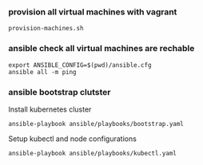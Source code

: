 ### provision all virtual machines with vagrant
```
provision-machines.sh
```


### ansible check all virtual machines are rechable	
```
export ANSIBLE_CONFIG=$(pwd)/ansible.cfg
ansible all -m ping 
```

### ansible bootstrap clutster 

Install kubernetes cluster
```
ansible-playbook ansible/playbooks/bootstrap.yaml
```

Setup kubectl and node configurations
```
ansible-playbook ansible/playbooks/kubectl.yaml
```